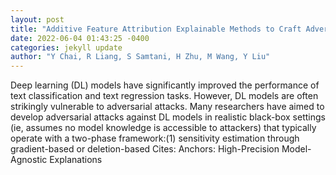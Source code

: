 ```yaml
--- 
layout: post 
title: "Additive Feature Attribution Explainable Methods to Craft Adversarial Attacks for Text Classification and Text Regression" 
date: 2022-06-04 01:43:25 -0400 
categories: jekyll update 
author: "Y Chai, R Liang, S Samtani, H Zhu, M Wang, Y Liu" 
--- 
```

Deep learning (DL) models have significantly improved the performance of text classification and text regression tasks. However, DL models are often strikingly vulnerable to adversarial attacks. Many researchers have aimed to develop adversarial attacks against DL models in realistic black-box settings (ie, assumes no model knowledge is accessible to attackers) that typically operate with a two-phase framework:(1) sensitivity estimation through gradient-based or deletion-based Cites: Anchors: High-Precision Model-Agnostic Explanations